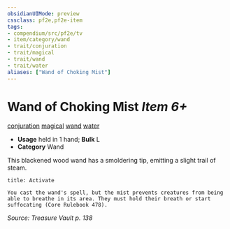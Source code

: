 ```yaml
---
obsidianUIMode: preview
cssclass: pf2e,pf2e-item
tags:
- compendium/src/pf2e/tv
- item/category/wand
- trait/conjuration
- trait/magical
- trait/wand
- trait/water
aliases: ["Wand of Choking Mist"]
---
```

# Wand of Choking Mist *Item 6+*  
[conjuration](rules/traits/conjuration.md)  [magical](rules/traits/magical.md)  [wand](rules/traits/wand.md)  [water](rules/traits/water.md)  

- **Usage** held in 1 hand; **Bulk** L
- **Category** Wand

This blackened wood wand has a smoldering tip, emitting a slight trail of steam.

```ad-embed-ability
title: Activate

You cast the wand's spell, but the mist prevents creatures from being able to breathe in its area. They must hold their breath or start suffocating (Core Rulebook 478).
```

*Source: Treasure Vault p. 138*